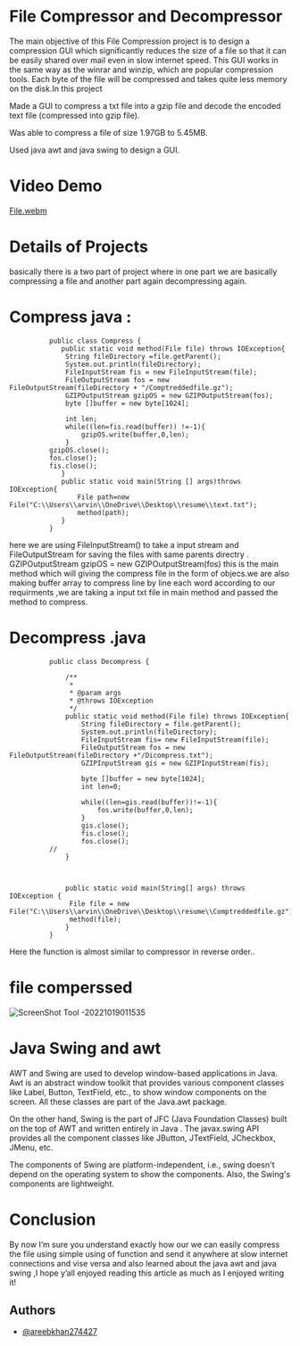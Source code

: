 
# File Compressor and Decompressor
The main objective of this File Compression project is to design a compression GUI which significantly reduces the size of a file so that it can be easily shared over mail even in slow internet speed. This GUI works in the same way as the winrar and winzip, which are popular compression tools. Each byte of the file will be compressed and takes quite less memory on the disk.In this project

Made a GUI to compress a txt file into a gzip file and decode the encoded text file (compressed into gzip
file). 

Was able to compress a file of size 1.97GB to 5.45MB.

Used java awt and java swing to design a GUI.
# Video Demo
[File.webm](https://user-images.githubusercontent.com/74968170/196523890-b371829a-8553-41fc-ad88-b2666d5e66f1.webm)

<!-- https://user-images.githubusercontent.com/74968170/196412431-26733d97-5a90-449f-8e1e-2f069eab5fce.mp4 -->

# Details of Projects 
basically there is a two part of project where in one part we are basically compressing a file and another part again decompressing again.
# Compress java :

              public class Compress {
                 public static void method(File file) throws IOException{
                  String fileDirectory =file.getParent();
                  System.out.println(fileDirectory);
                  FileInputStream fis = new FileInputStream(file);
                  FileOutputStream fos = new FileOutputStream(fileDirectory + "/Comptreddedfile.gz");
                  GZIPOutputStream gzipOS = new GZIPOutputStream(fos);
                  byte []buffer = new byte[1024];

                  int len;
                  while((len=fis.read(buffer)) !=-1){
                      gzipOS.write(buffer,0,len);
                  }
              gzipOS.close();
              fos.close();
              fis.close();
                 } 
                 public static void main(String [] args)throws IOException{
                     File path=new File("C:\\Users\\arvin\\OneDrive\\Desktop\\resume\\text.txt");
                     method(path);
                 }
              }

here we are using FileInputStream() to take a input stream and FileOutputStream for saving the files with same parents directry . GZIPOutputStream gzipOS = new GZIPOutputStream(fos) this is the main method which will giving the compress file in the form of objecs.we are also making buffer array to compress line by line each word according to our requirments ,we are taking a input txt file in main method and passed the method to compress.
# Decompress .java 

              public class Decompress {

                  /**
                   *
                   * @param args
                   * @throws IOException
                   */
                  public static void method(File file) throws IOException{
                      String fileDirectory = file.getParent();
                      System.out.println(fileDirectory);
                      FileInputStream fis= new FileInputStream(file);
                      FileOutputStream fos = new FileOutputStream(fileDirectory +"/Dicompress.txt");
                      GZIPInputStream gis = new GZIPInputStream(fis);

                      byte []buffer = new byte[1024];
                      int len=0;

                      while((len=gis.read(buffer))!=-1){
                          fos.write(buffer,0,len);
                      }
                      gis.close();
                      fis.close();
                      fos.close();
              //        
                  }



                  public static void main(String[] args) throws IOException {
                   File file = new File("C:\\Users\\arvin\\OneDrive\\Desktop\\resume\\Comptreddedfile.gz");  
                   method(file);
                  }
              }
 
Here the function is almost similar to compressor in reverse order..

# file comperssed
![ScreenShot Tool -20221019011535](https://user-images.githubusercontent.com/74968170/196529167-64dd1dcc-d83f-47da-b860-624befe3b5d0.png)


# Java Swing and awt
AWT and Swing are used to develop window-based applications in Java. Awt is an abstract window toolkit that provides various component classes like Label, Button, TextField, etc., to show window components on the screen. All these classes are part of the Java.awt package.

On the other hand, Swing is the part of JFC (Java Foundation Classes) built on the top of AWT and written entirely in Java
. The javax.swing API provides all the component classes like JButton, JTextField, JCheckbox, JMenu, etc.

The components of Swing are platform-independent, i.e., swing doesn't depend on the operating system to show the components. Also, the Swing's components are lightweight.


# Conclusion
By now I’m sure you understand exactly how our we can easily compress the file using simple using of function and send it anywhere at slow internet connections and vise versa and also learned about the java awt and java swing ,I hope y’all enjoyed reading this article as much as I enjoyed writing it!

## Authors

- [@areebkhan274427](https://github.com/areebkhan274427)


